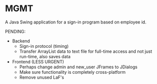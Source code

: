 # MGMT
A Java Swing application for a sign-in program based on employee id.

PENDING:
- Backend
    - Sign-in protocol (timing)
    - Transfer ArrayList data to text file for full-time access and not just run-time, also saves data
- Frontend (LESS URGENT)
    - Perhaps change admin and new_user JFrames to JDialogs
    - Make sure functionality is completely cross-platform
    - Remove unused LaF's
